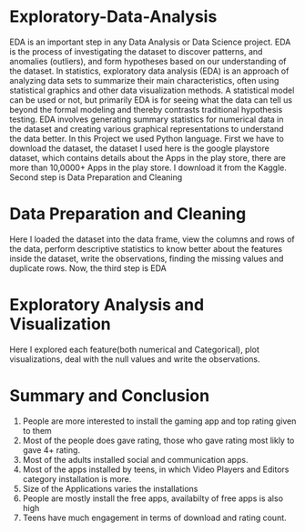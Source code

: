 # Exploratory-Data-Analysis
EDA is an important step in any Data Analysis or Data Science project. EDA is the process of investigating the dataset to discover patterns, and anomalies (outliers), and form hypotheses based on our understanding of the dataset.
In statistics, exploratory data analysis (EDA) is an approach of analyzing data sets to summarize their main characteristics, often using statistical graphics and other data visualization methods. A statistical model can be used or not, but primarily EDA is for seeing what the data can tell us beyond the formal modeling and thereby contrasts traditional hypothesis testing.
EDA involves generating summary statistics for numerical data in the dataset and creating various graphical representations to understand the data better.
In this Project we used Python language.
First we have to download the dataset, the dataset I used here is the google playstore dataset, which contains details about the Apps in the play store, there are more than 10,0000+ Apps in the play store. I download it from the Kaggle.
Second step is Data Preparation and Cleaning 
# Data Preparation and Cleaning
Here I loaded the dataset into the data frame, view the columns and rows of the data, perform descriptive statistics to know better about the features inside the dataset, write the observations, finding the missing values and duplicate rows.
Now, the third step is EDA
# Exploratory Analysis and Visualization 
Here I explored each feature(both numerical and Categorical), plot visualizations, deal with the null values and write the observations.
# Summary and Conclusion
1. People are more interested to install the gaming app and top rating given to them
2. Most of the people does gave rating, those who gave rating most likly to gave 4+ rating.
3. Most of the adults installed social and communication apps.
4. Most of the apps installed by teens, in which Video Players and Editors category installation is more.
5. Size of the Applications varies the installations
6. People are mostly install the free apps, availabilty of free apps is also high
7. Teens have much engagement in terms of download and rating count.
